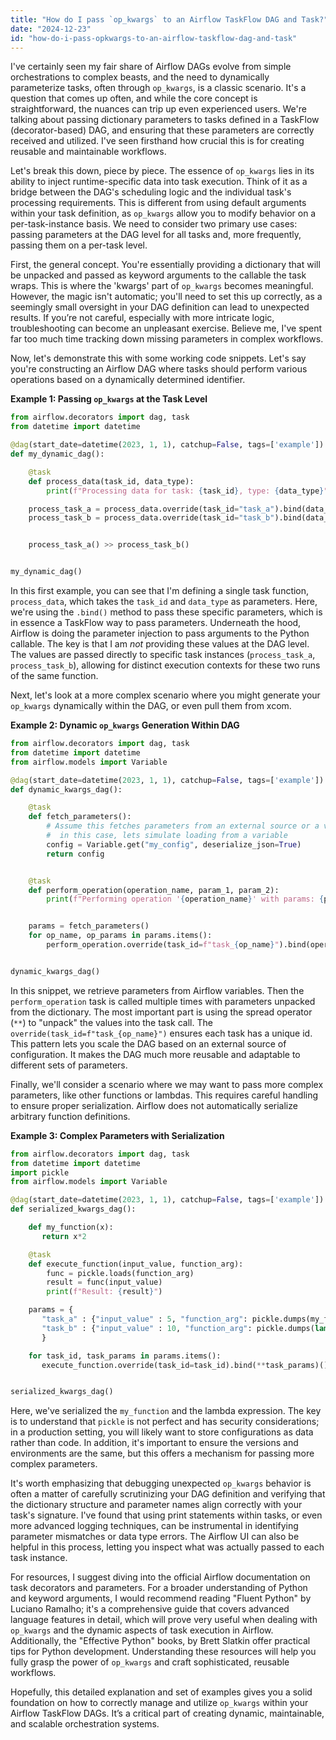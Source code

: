 ```yaml
---
title: "How do I pass `op_kwargs` to an Airflow TaskFlow DAG and Task?"
date: "2024-12-23"
id: "how-do-i-pass-opkwargs-to-an-airflow-taskflow-dag-and-task"
---
```


 I've certainly seen my fair share of Airflow DAGs evolve from simple orchestrations to complex beasts, and the need to dynamically parameterize tasks, often through `op_kwargs`, is a classic scenario. It's a question that comes up often, and while the core concept is straightforward, the nuances can trip up even experienced users. We're talking about passing dictionary parameters to tasks defined in a TaskFlow (decorator-based) DAG, and ensuring that these parameters are correctly received and utilized. I've seen firsthand how crucial this is for creating reusable and maintainable workflows.

Let's break this down, piece by piece. The essence of `op_kwargs` lies in its ability to inject runtime-specific data into task execution. Think of it as a bridge between the DAG's scheduling logic and the individual task's processing requirements. This is different from using default arguments within your task definition, as `op_kwargs` allow you to modify behavior on a per-task-instance basis. We need to consider two primary use cases: passing parameters at the DAG level for all tasks and, more frequently, passing them on a per-task level.

First, the general concept. You're essentially providing a dictionary that will be unpacked and passed as keyword arguments to the callable the task wraps. This is where the 'kwargs' part of `op_kwargs` becomes meaningful. However, the magic isn't automatic; you'll need to set this up correctly, as a seemingly small oversight in your DAG definition can lead to unexpected results. If you’re not careful, especially with more intricate logic, troubleshooting can become an unpleasant exercise. Believe me, I've spent far too much time tracking down missing parameters in complex workflows.

Now, let's demonstrate this with some working code snippets. Let's say you're constructing an Airflow DAG where tasks should perform various operations based on a dynamically determined identifier.

**Example 1: Passing `op_kwargs` at the Task Level**

```python
from airflow.decorators import dag, task
from datetime import datetime

@dag(start_date=datetime(2023, 1, 1), catchup=False, tags=['example'])
def my_dynamic_dag():

    @task
    def process_data(task_id, data_type):
        print(f"Processing data for task: {task_id}, type: {data_type}")

    process_task_a = process_data.override(task_id="task_a").bind(data_type="type_a")
    process_task_b = process_data.override(task_id="task_b").bind(data_type="type_b")


    process_task_a() >> process_task_b()


my_dynamic_dag()
```

In this first example, you can see that I'm defining a single task function, `process_data`, which takes the `task_id` and `data_type` as parameters. Here, we're using the `.bind()` method to pass these specific parameters, which is in essence a TaskFlow way to pass parameters. Underneath the hood, Airflow is doing the parameter injection to pass arguments to the Python callable. The key is that I am *not* providing these values at the DAG level. The values are passed directly to specific task instances (`process_task_a`, `process_task_b`), allowing for distinct execution contexts for these two runs of the same function.

Next, let's look at a more complex scenario where you might generate your `op_kwargs` dynamically within the DAG, or even pull them from xcom.

**Example 2: Dynamic `op_kwargs` Generation Within DAG**

```python
from airflow.decorators import dag, task
from datetime import datetime
from airflow.models import Variable

@dag(start_date=datetime(2023, 1, 1), catchup=False, tags=['example'])
def dynamic_kwargs_dag():

    @task
    def fetch_parameters():
        # Assume this fetches parameters from an external source or a variable
        #  in this case, lets simulate loading from a variable
        config = Variable.get("my_config", deserialize_json=True)
        return config


    @task
    def perform_operation(operation_name, param_1, param_2):
        print(f"Performing operation '{operation_name}' with params: {param_1}, {param_2}")


    params = fetch_parameters()
    for op_name, op_params in params.items():
        perform_operation.override(task_id=f"task_{op_name}").bind(operation_name=op_name, **op_params)()


dynamic_kwargs_dag()

```
In this snippet, we retrieve parameters from Airflow variables. Then the `perform_operation` task is called multiple times with parameters unpacked from the dictionary. The most important part is using the spread operator (`**`) to "unpack" the values into the task call. The `override(task_id=f"task_{op_name}")` ensures each task has a unique id. This pattern lets you scale the DAG based on an external source of configuration. It makes the DAG much more reusable and adaptable to different sets of parameters.

Finally, we'll consider a scenario where we may want to pass more complex parameters, like other functions or lambdas. This requires careful handling to ensure proper serialization. Airflow does not automatically serialize arbitrary function definitions.

**Example 3: Complex Parameters with Serialization**

```python
from airflow.decorators import dag, task
from datetime import datetime
import pickle
from airflow.models import Variable

@dag(start_date=datetime(2023, 1, 1), catchup=False, tags=['example'])
def serialized_kwargs_dag():

    def my_function(x):
       return x*2

    @task
    def execute_function(input_value, function_arg):
        func = pickle.loads(function_arg)
        result = func(input_value)
        print(f"Result: {result}")

    params = {
       "task_a" : {"input_value" : 5, "function_arg": pickle.dumps(my_function)} ,
       "task_b" : {"input_value" : 10, "function_arg": pickle.dumps(lambda x: x/2)}
       }

    for task_id, task_params in params.items():
       execute_function.override(task_id=task_id).bind(**task_params)()


serialized_kwargs_dag()

```

Here, we've serialized the `my_function` and the lambda expression. The key is to understand that `pickle` is not perfect and has security considerations; in a production setting, you will likely want to store configurations as data rather than code. In addition, it's important to ensure the versions and environments are the same, but this offers a mechanism for passing more complex parameters.

It's worth emphasizing that debugging unexpected `op_kwargs` behavior is often a matter of carefully scrutinizing your DAG definition and verifying that the dictionary structure and parameter names align correctly with your task's signature. I've found that using print statements within tasks, or even more advanced logging techniques, can be instrumental in identifying parameter mismatches or data type errors. The Airflow UI can also be helpful in this process, letting you inspect what was actually passed to each task instance.

For resources, I suggest diving into the official Airflow documentation on task decorators and parameters. For a broader understanding of Python and keyword arguments, I would recommend reading "Fluent Python" by Luciano Ramalho; it's a comprehensive guide that covers advanced language features in detail, which will prove very useful when dealing with `op_kwargs` and the dynamic aspects of task execution in Airflow. Additionally, the "Effective Python" books, by Brett Slatkin offer practical tips for Python development. Understanding these resources will help you fully grasp the power of `op_kwargs` and craft sophisticated, reusable workflows.

Hopefully, this detailed explanation and set of examples gives you a solid foundation on how to correctly manage and utilize `op_kwargs` within your Airflow TaskFlow DAGs. It’s a critical part of creating dynamic, maintainable, and scalable orchestration systems.
